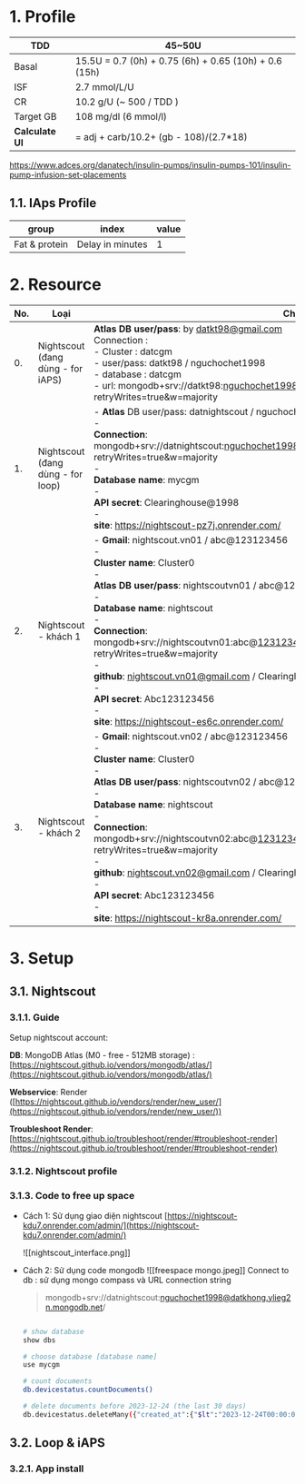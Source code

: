 # 1. Profile 

| TDD              | 45~50U                                                |
| ---------------- | ----------------------------------------------------- |
| Basal            | 15.5U = 0.7 (0h) + 0.75 (6h) + 0.65 (10h) + 0.6 (15h) |
| ISF              | 2.7 mmol/L/U                                          |
| CR               | 10.2 g/U (~ 500 / TDD )                               |
| Target GB        | 108 mg/dl (6 mmol/l)                                  |
| **Calculate UI** | = adj + carb/10.2+ (gb - 108)/(2.7\*18)               |
https://www.adces.org/danatech/insulin-pumps/insulin-pumps-101/insulin-pump-infusion-set-placements

## 1.1. IAps Profile


| group         | index            | value |
| ------------- | ---------------- | ----- |
| Fat & protein | Delay in minutes | 1     |

# 2. Resource

| No. | Loại                              | Chi tiết                                                                                                                                                                                                                                                                                                                                                                                                                                                                                                                | Note                             |
| --- | --------------------------------- | ----------------------------------------------------------------------------------------------------------------------------------------------------------------------------------------------------------------------------------------------------------------------------------------------------------------------------------------------------------------------------------------------------------------------------------------------------------------------------------------------------------------------- | -------------------------------- |
| 0.  | Nightscout (đang dùng - for iAPS) | **Atlas DB user/pass**:  by datkt98@gmail.com<br>Connection :<br>- Cluster : datcgm<br>- user/pass: datkt98 / nguchochet1998<br>- database : datcgm <br>- url: mongodb+srv://datkt98:nguchochet1998@datcgm.srqfv4n.mongodb.net/datcgm?retryWrites=true&w=majority                                                                                                                                                                                                                                                       |                                  |
| 1.  | Nightscout (đang dùng - for loop) | - **Atlas** DB user/pass: datnightscout / nguchochet1998  <br>-  <br>**Connection**: mongodb+srv://datnightscout:nguchochet1998@datkhong.ylieg2n.mongodb.net/mycgm?retryWrites=true&w=majority  <br>-  <br>**Database name**: mycgm  <br>-  <br>**API secret**: Clearinghouse@1998  <br>-  <br>**site**: https://nightscout-pz7j.onrender.com/                                                                                                                                                                          |                                  |
| 2.  | Nightscout - khách 1              | - **Gmail**: nightscout.vn01 / abc@123123456  <br>-  <br>**Cluster name**: Cluster0  <br>-  <br>**Atlas DB user/pass**: nightscoutvn01 / abc@123123456  <br>-  <br>**Database name**: nightscout  <br>-  <br>**Connection**: mongodb+srv://nightscoutvn01:abc@123123456@cluster0.ss1xski.mongodb.net/nightscout?retryWrites=true&w=majority  <br>-  <br>**github**: nightscout.vn01@gmail.com / Clearinghouse@1998  <br>-  <br>**API secret**: Abc123123456  <br>-  <br>**site**: https://nightscout-es6c.onrender.com/ | phone gmail recovery: 0559821698 |
| 3.  | Nightscout - khách 2              | - **Gmail**: nightscout.vn02 / abc@123123456  <br>-  <br>**Cluster name**: Cluster0  <br>-  <br>**Atlas DB user/pass**: nightscoutvn02 / abc@123123456  <br>-  <br>**Database name**: nightscout  <br>-  <br>**Connection**: mongodb+srv://nightscoutvn02:abc@123123456@cluster0.tmuylu2.mongodb.net/nightscout?retryWrites=true&w=majority  <br>-  <br>**github**: nightscout.vn02@gmail.com / Clearinghouse@1998  <br>-  <br>**API secret**: Abc123123456  <br>-  <br>**site**: https://nightscout-kr8a.onrender.com/ | phone gmail recovery: 0944921214 |

# 3. Setup
## 3.1. Nightscout

### 3.1.1. Guide

Setup nightscout account:

**DB**: MongoDB Atlas (M0 - free - 512MB storage) : [https://nightscout.github.io/vendors/mongodb/atlas/](https://nightscout.github.io/vendors/mongodb/atlas/)

**Webservice**: Render ([https://nightscout.github.io/vendors/render/new_user/](https://nightscout.github.io/vendors/render/new_user/))

**Troubleshoot Render**: [https://nightscout.github.io/troubleshoot/render/#troubleshoot-render](https://nightscout.github.io/troubleshoot/render/#troubleshoot-render)

### 3.1.2. Nightscout profile

### 3.1.3. Code to free up space

- Cách 1: Sử dụng giao diện nightscout [https://nightscout-kdu7.onrender.com/admin/](https://nightscout-kdu7.onrender.com/admin/)
    
    ![[nightscout_interface.png]]
    
- Cách 2: Sử dụng code mongodb
    ![[freespace mongo.jpeg]]
    Connect to db : sử dụng mongo compass và URL connection string
    > mongodb+srv://datnightscout:nguchochet1998@datkhong.ylieg2n.mongodb.net/
    
    ```bash
    
    # show database
    show dbs
    
    # choose database [database name]
    use mycgm 
    
    # count documents
    db.devicestatus.countDocuments()
    
    # delete documents before 2023-12-24 (the last 30 days)
    db.devicestatus.deleteMany({"created_at":{"$lt":"2023-12-24T00:00:00.000Z"}})
    ```

## 3.2. Loop & iAPS

### 3.2.1. App install